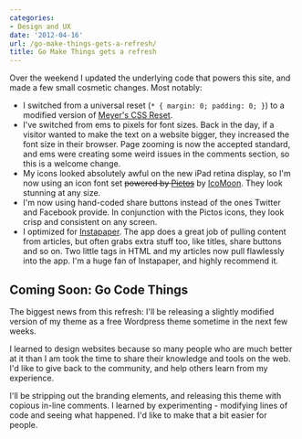 ```yaml
---
categories:
- Design and UX
date: '2012-04-16'
url: /go-make-things-gets-a-refresh/
title: Go Make Things gets a refresh
---
```


Over the weekend I updated the underlying code that powers this site, and made a few small cosmetic changes. Most notably:

<ul>
<li>I switched from a universal reset (<code>* { margin: 0; padding: 0; }</code>) to a modified version of <a href="http://meyerweb.com/eric/tools/css/reset/">Meyer's CSS Reset</a>.</li>
<li>I've switched from ems to pixels for font sizes. Back in the day, if a visitor wanted to make the text on a website bigger, they increased the font size in their browser. Page zooming is now the accepted standard, and ems were creating some weird issues in the comments section, so this is a welcome change.</li>
<li>My icons looked absolutely awful on the new iPad retina display, so I'm now using an icon font set <del datetime="2012-04-19T00:59:42+00:00">powered by <a href="http://pictos.cc/">Pictos</a></del> by <a href="http://keyamoon.com/icomoon/">IcoMoon</a>. They look stunning at any size.</li>
<li>I'm now using hand-coded share buttons instead of the ones Twitter and Facebook provide. In conjunction with the Pictos icons, they look crisp and consistent on any screen.</li>
<li>I optimized for <a href="http://www.instapaper.com/">Instapaper</a>. The app does a great job of pulling content from articles, but often grabs extra stuff too, like titles, share buttons and so on. Two little tags in HTML and my articles now pull flawlessly into the app. I'm a huge fan of Instapaper, and highly recommend it.</li>
</ul>

<h2>Coming Soon: Go Code Things</h2>

The biggest news from this refresh: I'll be releasing a slightly modified version of my theme as a free Wordpress theme sometime in the next few weeks.

I learned to design websites because so many people who are much better at it than I am took the time to share their knowledge and tools on the web. I'd like to give back to the community, and help others learn from my experience.

I'll be stripping out the branding elements, and releasing this theme with copious in-line comments. I learned by experimenting - modifying lines of code and seeing what happened. I'd like to make that a bit easier for people.